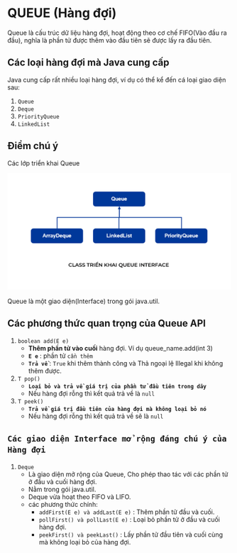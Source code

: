 # QUEUE (Hàng đợi)
Queue là cấu trúc dữ liệu hàng đợi, hoạt động theo cơ chế FIFO(Vào đầu ra đầu), nghĩa là phần tử được thêm vào đầu tiên sẽ được lấy ra đầu tiên.
## Các loại hàng đợi mà Java cung cấp
Java cung cấp rất nhiều loại hàng đợi, ví dụ có thể kể đến cá loại giao diện sau:
1. `Queue`
2. `Deque`
3. `PriorityQueue`
4. `LinkedList`
## Điểm chú ý
Các lớp triển khai Queue

![](Images/classtrienkhaiinterface.png)

Queue là một giao diện(Interface) trong gói java.util.
## Các phương thức quan trọng của Queue API
1. `boolean add(E e)`
    +   **Thêm phần tử vào cuối** hàng đợi. Ví dụ queue_name.add(int 3)
    +   **`E e`** : phần tử `cần thêm`
    +   **`Trả về`** : `True` khi thêm thành công và Thả ngoại lệ Illegal khi không thêm được.
3. `T pop()`
    +   **`Loại bỏ và trả về giá trị của phần tử đầu tiên trong dãy`**
    +   Nếu hàng đợi rỗng thì kết quả trả về là `null`
4. `T peek()`
    +   **`Trả về giá trị đầu tiên của hàng đợi mà không loại bỏ nó`**
      +   Nếu hàng đợi rỗng thì kết quả trả về sẽ là `null`
## `Các giao diện Interface mở rộng đáng chú ý của Hàng đợi`
1. `Deque`
   + Là giao diện mở rộng của Queue, Cho phép thao tác với các phần tử ở đầu và cuối hàng đợi.
   + Nằm trong gói java.util.
   + Deque vừa hoạt theo FIFO và LIFO.
   + các phương thức chính:
      - `addFirst(E e) và addLast(E e)` : Thêm phần tử đầu và cuối.
      - `pollFirst() và pollLast(E e)` : Loại bỏ phần tử ở đầu và cuối hàng đợi.
      - `peekFirst() và peekLast()` : Lấy phần tử đầu tiên và cuối cùng mà không loại bỏ của hàng đợi.
